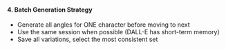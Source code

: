 #### 4. **Batch Generation Strategy**

- Generate all angles for ONE character before moving to next
- Use the same session when possible (DALL-E has short-term memory)
- Save all variations, select the most consistent set
